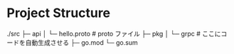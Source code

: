 # Project Structure

./src
├─ api
│ └─ hello.proto # proto ファイル
├─ pkg
│ └─ grpc # ここにコードを自動生成させる
├─ go.mod
└─ go.sum
